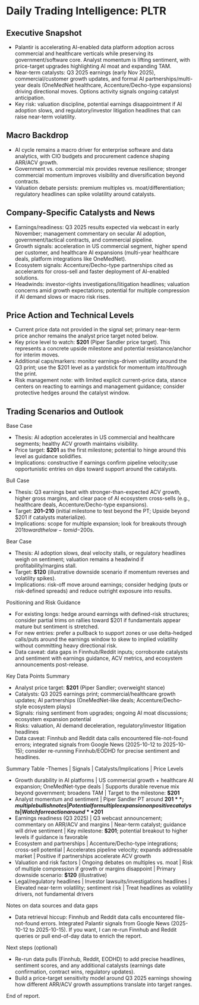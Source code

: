 # Daily Trading Intelligence: PLTR

## Executive Snapshot
- Palantir is accelerating AI-enabled data platform adoption across commercial and healthcare verticals while preserving its government/software core. Analyst momentum is lifting sentiment, with price-target upgrades highlighting AI moat and expanding TAM.
- Near-term catalysts: Q3 2025 earnings (early Nov 2025), commercial/customer growth updates, and formal AI partnerships/multi-year deals (OneMedNet healthcare, Accenture/Decho-type expansions) driving directional moves. Options activity signals ongoing catalyst anticipation.
- Key risk: valuation discipline, potential earnings disappointment if AI adoption slows, and regulatory/investor litigation headlines that can raise near-term volatility.

## Macro Backdrop
- AI cycle remains a macro driver for enterprise software and data analytics, with CIO budgets and procurement cadence shaping ARR/ACV growth.
- Government vs. commercial mix provides revenue resilience; stronger commercial momentum improves visibility and diversification beyond contracts.
- Valuation debate persists: premium multiples vs. moat/differentiation; regulatory headlines can spike volatility around catalysts.

## Company-Specific Catalysts and News
- Earnings/readiness: Q3 2025 results expected via webcast in early November; management commentary on secular AI adoption, government/tactical contracts, and commercial pipeline.
- Growth signals: acceleration in US commercial segment, higher spend per customer, and healthcare AI expansions (multi-year healthcare deals, platform integrations like OneMedNet).
- Ecosystem signals: Accenture/Decho-type partnerships cited as accelerants for cross-sell and faster deployment of AI-enabled solutions.
- Headwinds: investor-rights investigations/litigation headlines; valuation concerns amid growth expectations; potential for multiple compression if AI demand slows or macro risk rises.

## Price Action and Technical Levels
- Current price data not provided in the signal set; primary near-term price anchor remains the analyst price target noted below.
- Key price level to watch: **$201** (Piper Sandler price target). This represents a concrete upside milestone and potential resistance/anchor for interim moves.
- Additional caps/markers: monitor earnings-driven volatility around the Q3 print; use the $201 level as a yardstick for momentum into/through the print.
- Risk management note: with limited explicit current-price data, stance centers on reacting to earnings and management guidance; consider protective hedges around the catalyst window.

## Trading Scenarios and Outlook

Base Case
- Thesis: AI adoption accelerates in US commercial and healthcare segments; healthy ACV growth maintains visibility.
- Price target: **$201** as the first milestone; potential to hinge around this level as guidance solidifies.
- Implications: constructive if earnings confirm pipeline velocity;use opportunistic entries on dips toward support around the catalysts.

Bull Case
- Thesis: Q3 earnings beat with stronger-than-expected ACV growth, higher gross margins, and clear pace of AI ecosystem cross-sells (e.g., healthcare deals, Accenture/Decho-type expansions).
- Target: **$201–$210** (initial milestone to test beyond the PT; Upside beyond $201 if catalysts materialize).
- Implications: scope for multiple expansion; look for breakouts through $201 toward the low- to mid-$200s.

Bear Case
- Thesis: AI adoption slows, deal velocity stalls, or regulatory headlines weigh on sentiment; valuation remains a headwind if profitability/margins stall.
- Target: **$120** (illustrative downside scenario if momentum reverses and volatility spikes).
- Implications: risk-off move around earnings; consider hedging (puts or risk-defined spreads) and reduce outright exposure into results.

Positioning and Risk Guidance
- For existing longs: hedge around earnings with defined-risk structures; consider partial trims on rallies toward $201 if fundamentals appear mature but sentiment is stretched.
- For new entries: prefer a pullback to support zones or use delta-hedged calls/puts around the earnings window to skew to implied volatility without committing heavy directional risk.
- Data caveat: data gaps in Finnhub/Reddit inputs; corroborate catalysts and sentiment with earnings guidance, ACV metrics, and ecosystem announcements post-release.

Key Data Points Summary
- Analyst price target: **$201** (Piper Sandler; overweight stance)  
- Catalysts: Q3 2025 earnings print; commercial/healthcare growth updates; AI partnerships (OneMedNet-like deals; Accenture/Decho-style ecosystem plays)  
- Signals: rising sentiment from upgrades; ongoing AI moat discussions; ecosystem expansion potential  
- Risks: valuation, AI demand deceleration, regulatory/investor litigation headlines  
- Data caveat: Finnhub and Reddit data calls encountered file-not-found errors; integrated signals from Google News (2025-10-12 to 2025-10-15); consider re-running Finnhub/EODHD for precise sentiment and headlines.

Summary Table
-Themes | Signals | Catalysts/Implications | Price Levels
- Growth durability in AI platforms | US commercial growth + healthcare AI expansion; OneMedNet-type deals | Supports durable revenue mix beyond government; broadens TAM | Target to the milestone: **$201**
- Analyst momentum and sentiment | Piper Sandler PT around **$201**; multiple bullish notes | Potential for multiple expansion on positive catalysts | Watch for reaction around **$201**
- Earnings readiness (Q3 2025) | Q3 webcast announcement; commentary on ARR/ACV and margins | Near-term catalyst; guidance will drive sentiment | Key milestone: **$201**; potential breakout to higher levels if guidance is favorable
- Ecosystem and partnerships | Accenture/Decho-type integrations; cross-sell potential | Accelerates pipeline velocity; expands addressable market | Positive if partnerships accelerate ACV growth
- Valuation and risk factors | Ongoing debates on multiples vs. moat | Risk of multiple compression if growth or margins disappoint | Primary downside scenario: **$120** (illustrative)
- Legal/regulatory headlines | Investor lawsuits/investigations headlines | Elevated near-term volatility; sentiment risk | Treat headlines as volatility drivers, not fundamental drivers

Notes on data sources and data gaps
- Data retrieval hiccup: Finnhub and Reddit data calls encountered file-not-found errors. Integrated Palantir signals from Google News (2025-10-12 to 2025-10-15). If you want, I can re-run Finnhub and Reddit queries or pull end-of-day data to enrich the report.

Next steps (optional)
- Re-run data pulls (Finnhub, Reddit, EODHD) to add precise headlines, sentiment scores, and any additional catalysts (earnings date confirmation, contract wins, regulatory updates).
- Build a price-target sensitivity model around Q3 2025 earnings showing how different ARR/ACV growth assumptions translate into target ranges.

End of report.